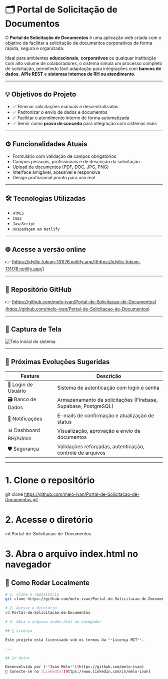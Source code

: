 # 🗂️ Portal de Solicitação de Documentos

O **Portal de Solicitação de Documentos** é uma aplicação web criada com o objetivo de facilitar a solicitação de documentos corporativos de forma rápida, segura e organizada.

Ideal para ambientes **educacionais**, **corporativos** ou qualquer instituição com alto volume de colaboradores, o sistema simula um processo completo de solicitação, permitindo fácil adaptação para integrações com **bancos de dados**, **APIs REST** e **sistemas internos de RH ou atendimento**.

---

## 💡 Objetivos do Projeto

- ✅ Eliminar solicitações manuais e descentralizadas
- ✅ Padronizar o envio de dados e documentos
- ✅ Facilitar o atendimento interno de forma automatizada
- ✅ Servir como **prova de conceito** para integração com sistemas reais

---

## ⚙️ Funcionalidades Atuais

- Formulário com validação de campos obrigatórios
- Campos pessoais, profissionais e de descrição da solicitação
- Upload de documentos (PDF, DOC, JPG, PNG)
- Interface amigável, acessível e responsiva
- Design profissional pronto para uso real

---

## 🛠️ Tecnologias Utilizadas

- `HTML5`
- `CSS3`
- `JavaScript`
- `Hospedagem em Netlify`

---

## 🌐 Acesse a versão online

👉 [https://idyllic-lokum-131f76.netlify.app/](https://idyllic-lokum-131f76.netlify.app/)

---

## 🔗 Repositório GitHub

👉 [https://github.com/melo-ivan/Portal-de-Solicitacao-de-Documentos](https://github.com/melo-ivan/Portal-de-Solicitacao-de-Documentos)


---

## 📸 Captura de Tela

![Tela inicial do sistema](https://chat.openai.com/mnt/data/portal-solicitacao-preview.png)

---

## 🚀 Próximas Evoluções Sugeridas

| Feature               | Descrição |
|-----------------------|-----------|
| 🔐 Login de Usuário   | Sistema de autenticação com login e senha |
| 🗃️ Banco de Dados     | Armazenamento de solicitações (Firebase, Supabase, PostgreSQL) |
| 📧 Notificações       | E-mails de confirmação e atualização de status |
| 📊 Dashboard RH/Admin | Visualização, aprovação e envio de documentos |
| 🛡️ Segurança          | Validações reforçadas, autenticação, controle de arquivos |

---


# 1. Clone o repositório
git clone https://github.com/melo-ivan/Portal-de-Solicitacao-de-Documentos.git

# 2. Acesse o diretório
cd Portal-de-Solicitacao-de-Documentos

# 3. Abra o arquivo index.html no navegador

## 📁 Como Rodar Localmente

```bash
# 1. Clone o repositório
git clone https://github.com/melo-ivan/Portal-de-Solicitacao-de-Documentos.git

# 2. Acesse o diretório
cd Portal-de-Solicitacao-de-Documentos

# 3. Abra o arquivo index.html no navegador

## 📄 Licença

Este projeto está licenciado sob os termos da **Licença MIT**.

---

## 🙋‍♂️ Autor

Desenvolvido por [**Ivan Melo**](https://github.com/melo-ivan)  
💼 Conecte-se no [LinkedIn](https://www.linkedin.com/in/melo-ivan)
